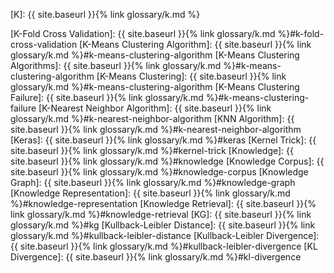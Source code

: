 [K]: {{ site.baseurl }}{% link glossary/k.md %}

[K-Fold Cross Validation]: {{ site.baseurl }}{% link glossary/k.md %}#k-fold-cross-validation
[K-Means Clustering Algorithm]: {{ site.baseurl }}{% link glossary/k.md %}#k-means-clustering-algorithm
[K-Means Clustering Algorithms]: {{ site.baseurl }}{% link glossary/k.md %}#k-means-clustering-algorithm
[K-Means Clustering]: {{ site.baseurl }}{% link glossary/k.md %}#k-means-clustering-algorithm
[K-Means Clustering Failure]: {{ site.baseurl }}{% link glossary/k.md %}#k-means-clustering-failure
[K-Nearest Neighbor Algorithm]: {{ site.baseurl }}{% link glossary/k.md %}#k-nearest-neighbor-algorithm
[KNN Algorithm]: {{ site.baseurl }}{% link glossary/k.md %}#k-nearest-neighbor-algorithm
[Keras]: {{ site.baseurl }}{% link glossary/k.md %}#keras
[Kernel Trick]: {{ site.baseurl }}{% link glossary/k.md %}#kernel-trick
[Knowledge]: {{ site.baseurl }}{% link glossary/k.md %}#knowledge
[Knowledge Corpus]: {{ site.baseurl }}{% link glossary/k.md %}#knowledge-corpus
[Knowledge Graph]: {{ site.baseurl }}{% link glossary/k.md %}#knowledge-graph
[Knowledge Representation]: {{ site.baseurl }}{% link glossary/k.md %}#knowledge-representation
[Knowledge Retrieval]: {{ site.baseurl }}{% link glossary/k.md %}#knowledge-retrieval
[KG]: {{ site.baseurl }}{% link glossary/k.md %}#kg
[Kullback-Leibler Distance]: {{ site.baseurl }}{% link glossary/k.md %}#kullback-leibler-distance
[Kullback-Leibler Divergence]: {{ site.baseurl }}{% link glossary/k.md %}#kullback-leibler-divergence
[KL Divergence]: {{ site.baseurl }}{% link glossary/k.md %}#kl-divergence
